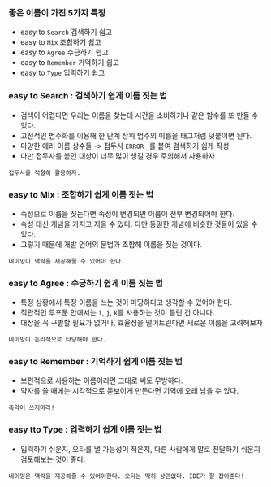 ### 좋은 이름이 가진 5가지 특징

- easy to `Search` 검색하기 쉽고
- easy to `Mix` 조합하기 쉽고
- easy to `Agree` 수긍하기 쉽고
- easy to `Remember` 기억하기 쉽고
- easy to `Type` 입력하기 쉽고

### easy to Search : 검색하기 쉽게 이름 짓는 법

- 검색이 어렵다면 우리는 이름을 찾는데 시간을 소비하거나 같은 함수를 또 만들 수 있다.
- 고전적인 범주화를 이용해 한 단계 상위 범주의 이름을 태그처럼 덧붙이면 된다.
- 다양한 에러 이름 상수들 -> 접두사 `ERROR_` 를 붙여 검색하기 쉽게 작성
- 다만 접두사를 붙인 대상이 너무 많이 생길 경우 주의해서 사용하자

```
접두사를 적절히 활용하자.
```

### easy to Mix : 조합하기 쉽게 이름 짓는 법

- 속성으로 이름을 짓는다면 속성이 변경되면 이름이 전부 변경되어야 한다.
- 속성 대신 개념을 가지고 지을 수 있다. 다만 동일한 개념에 비슷한 것들이 있을 수 있다.
- 그렇기 때문에 개발 언어의 문법과 조합해 이름을 짓는 것이다.

```
네이밍이 맥락을 제공해줄 수 있어야 한다.
```

### easy to Agree : 수긍하기 쉽게 이름 짓는 법

- 특정 상황에서 특정 이름을 쓰는 것이 마땅하다고 생각할 수 있어야 한다.
- 직관적인 루프문 안에서는 `i`, `j`, `k`를 사용하는 것이 틀린 건 아니다.
- 대상을 꼭 구별할 필요가 없거나, 효율성을 떨어트린다면 새로운 이름을 고려해보자

```
네이밍이 논리적으로 타당해야 한다.
```

### easy to Remember : 기억하기 쉽게 이름 짓는 법

- 보편적으로 사용하는 이름이라면 그대로 써도 무방하다.
- 약자를 쓸 때에는 시각적으로 돋보이게 만든다면 기억에 오래 남을 수 있다.

```
축약어 쓰지마라!
```

### easy tto Type : 입력하기 쉽게 이름 짓는 법

- 입력하기 쉬운지, 오타를 낼 가능성이 적은지, 다른 사람에게 말로 전달하기 쉬운지 검토해보는 것이 좋다.

```
네이밍은 맥락을 제공해줄 수 있어야한다. 오타는 딱히 상관없다. IDE가 잘 잡아준다!
```
